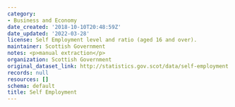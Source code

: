 ```yaml
---
category:
- Business and Economy
date_created: '2018-10-10T20:48:59Z'
date_updated: '2022-03-28'
license: Self Employment level and ratio (aged 16 and over).
maintainer: Scottish Government
notes: <p>manual extraction</p>
organization: Scottish Government
original_dataset_link: http://statistics.gov.scot/data/self-employment
records: null
resources: []
schema: default
title: Self Employment
---
```

